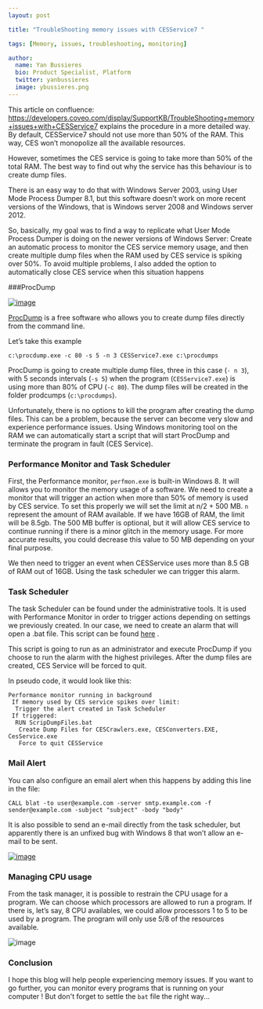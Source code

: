 ```yaml
---
layout: post

title: "TroubleShooting memory issues with CESService7 "

tags: [Memory, issues, troubleshooting, monitoring]

author:
  name: Yan Bussieres
  bio: Product Specialist, Platform 
  twitter: yanbussieres 
  image: ybussieres.png 
---
```


 This article on confluence: https://developers.coveo.com/display/SupportKB/TroubleShooting+memory+issues+with+CESService7 explains the procedure in a more detailed way. 
By default, CESService7 should not use more than 50% of the RAM. This way, CES won’t monopolize all the available resources. 

However, sometimes the CES service is going to take more than 50% of the total RAM. The best way to find out why the service has this behaviour is to create dump files.
<!-- more -->

There is an easy way to do that with Windows Server 2003, using User Mode Process Dumper 8.1, but this software doesn’t work on more recent versions of the Windows, that is Windows server 2008 and Windows server 2012. 

So, basically, my goal was to find a way to replicate what User Mode Process Dumper is doing on the newer versions of Windows Server: Create an automatic process to monitor the CES service memory usage, and then create multiple dump files when the RAM used by CES service is spiking over 50%.  To avoid multiple problems, I also added the option to automatically close CES service when this situation happens

###ProcDump

<a href="https://technet.microsoft.com/en-ca/sysinternals/dd996900.aspx" rel="some text">![image](https://github.com/ybussieres/pictures/blob/master/ProcDumpLogo.PNG)</a>

[ProcDump](https://technet.microsoft.com/en-ca/sysinternals/dd996900.aspx) is a free software who allows you to create dump files directly from the command line. 

Let’s take this example 
    
    c:\procdump.exe -c 80 -s 5 -n 3 CESService7.exe c:\procdumps

ProcDump is going to create multiple dump files, three in this case (`- n 3`), with 5 seconds intervals (`-s 5`) when the program (`CESService7.exe`) is using more than 80% of CPU (`-c 80`). The dump files will be created in the folder prodcumps (`c:\procdumps`). 


Unfortunately, there is no options to kill the program after creating the dump files. This can be a problem, because the server can become very slow and experience performance issues. Using Windows monitoring tool on the RAM we can automatically start a script that will start ProcDump and terminate the program in fault (CES Service).

### Performance Monitor and Task Scheduler

First, the Performance monitor, `perfmon.exe` is built-in Windows 8. It will allows you to monitor the memory usage of a software. We need to create a monitor that will trigger an action when more than 50% of memory is used by CES service. To set this properly we will set the limit at n/2 + 500 MB. `n` represent the amount of RAM available. If we have 16GB of RAM, the limit will be 8.5gb. The 500 MB buffer is optional, but it will allow CES service to continue running if there is a minor glitch in the memory usage. For more accurate results, you could decrease this value to 50 MB depending on your final purpose.
 
We then need to trigger an event when CESService uses more than 8.5 GB of RAM out of 16GB. Using the task scheduler we can trigger this alarm. 

### Task Scheduler
 
The task Scheduler can be found under the administrative tools. It is used with Performance Monitor in order to trigger actions depending on settings we previously created. In our case, we need to create an alarm that will open a .bat file. This script can be found [here](https://github.com/Coveo/samples/blob/master/batch-file/ScriptDumpFiles.bat) .

This script is going to run as an administrator and execute ProcDump if you choose to run the alarm with the highest privileges. After the dump files are created, CES Service will be forced to quit. 

In pseudo code, it would look like this: 

    Performance monitor running in background 
     If memory used by CES service spikes over limit:
      Trigger the alert created in Task Scheduler 
     If triggered: 
      RUN ScripDumpFiles.bat 
       Create Dump Files for CESCrawlers.exe, CESConverters.EXE, CesService.exe
       Force to quit CESService 

### Mail Alert 

You can also configure an email alert when this happens by adding this line in the file:  

    CALL blat -to user@example.com -server smtp.example.com -f sender@example.com -subject "subject" -body "body"


It is also possible to send an e-mail directly from the task scheduler, but apparently there is an unfixed bug with Windows 8 that won’t allow an e-mail to be sent.

<a href="http://answers.microsoft.com/en-us/windows/forum/windows_8-desktop/error-message-the-following-error-was-reported/a1e0fd7e-61c3-41aa-85ed-935ba22cf135" rel="Microsoft Error">![image](https://github.com/ybussieres/pictures/blob/master/alertWindows.PNG)</a>


### Managing CPU usage

From the task manager, it is possible to restrain the CPU usage for a program. We can choose which processors are allowed to run a program. If there is, let’s say, 8 CPU availables, we could allow processors 1 to 5 to be used by a program. The program will only use 5/8 of the resources available.  

![image](https://github.com/ybussieres/pictures/blob/master/CPULimitation.PNG)

### Conclusion 

I hope this blog will help people experiencing memory issues. If you want to go further, you can monitor every programs that is running on your computer ! But don't forget to settle the `bat` file the right way... 

